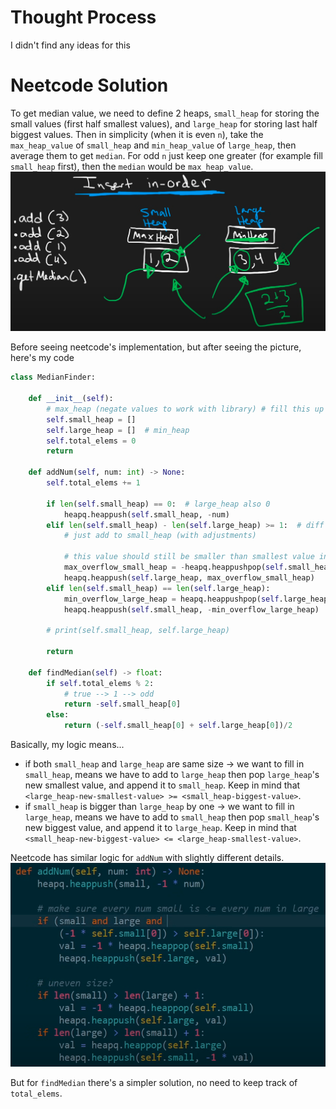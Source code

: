 # Thought Process
I didn't find any ideas for this

# Neetcode Solution
To get median value, we need to define 2 heaps, `small_heap` for storing the small values (first half smallest values), and `large_heap` for storing last half biggest values. Then in simplicity (when it is even `n`), take the `max_heap_value` of `small_heap` and `min_heap_value` of `large_heap`, then average them to get `median`. For odd `n` just keep one greater (for example fill `small_heap` first), then the `median` would be `max_heap_value`.
![alt text](image.png)

Before seeing neetcode's implementation, but after seeing the picture, here's my code
```python
class MedianFinder:

    def __init__(self):
        # max_heap (negate values to work with library) # fill this up first, so might only be bigger by 1 at most
        self.small_heap = []
        self.large_heap = []  # min_heap
        self.total_elems = 0
        return

    def addNum(self, num: int) -> None:
        self.total_elems += 1

        if len(self.small_heap) == 0:  # large_heap also 0
            heapq.heappush(self.small_heap, -num)
        elif len(self.small_heap) - len(self.large_heap) >= 1:  # diff = 0
            # just add to small_heap (with adjustments)

            # this value should still be smaller than smallest value in large_heap min_heap
            max_overflow_small_heap = -heapq.heappushpop(self.small_heap, -num)
            heapq.heappush(self.large_heap, max_overflow_small_heap)
        elif len(self.small_heap) == len(self.large_heap):
            min_overflow_large_heap = heapq.heappushpop(self.large_heap, num)
            heapq.heappush(self.small_heap, -min_overflow_large_heap)

        # print(self.small_heap, self.large_heap)

        return

    def findMedian(self) -> float:
        if self.total_elems % 2:
            # true --> 1 --> odd
            return -self.small_heap[0]
        else:
            return (-self.small_heap[0] + self.large_heap[0])/2
```

Basically, my logic means...
- if both `small_heap` and `large_heap` are same size &rarr; we want to fill in `small_heap`, means we have to add to `large_heap` then pop `large_heap`'s new smallest value, and append it to `small_heap`. Keep in mind that `<large_heap-new-smallest-value> >= <small_heap-biggest-value>`.
- if `small_heap` is bigger than `large_heap` by one &rarr; we want to fill in `large_heap`, means we have to add to `small_heap` then pop `small_heap`'s new biggest value, and append it to `large_heap`. Keep in mind that `<small_heap-new-biggest-value> <= <large_heap-smallest-value>`.

Neetcode has similar logic for `addNum` with slightly different details.
![alt text](image-1.png)

But for `findMedian` there's a simpler solution, no need to keep track of `total_elems`.